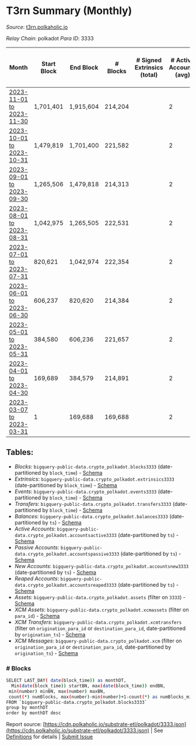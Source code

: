 # T3rn Summary (Monthly)

_Source_: [t3rn.polkaholic.io](https://t3rn.polkaholic.io)

*Relay Chain*: polkadot
*Para ID*: 3333



| Month | Start Block | End Block | # Blocks | # Signed Extrinsics (total) | # Active Accounts (avg) | # Addresses with Balances (max) | Issues |
| ----- | ----------- | --------- | -------- | --------------------------- | ----------------------- | ------------------------------- | ------ |
| [2023-11-01 to 2023-11-30](/polkadot/3333-t3rn/2023-11-30.md) | 1,701,401 | 1,915,604 | 214,204 |  | 2 | 1 | -   |   
| [2023-10-01 to 2023-10-31](/polkadot/3333-t3rn/2023-10-31.md) | 1,479,819 | 1,701,400 | 221,582 |  | 2 | 1 | -   |   
| [2023-09-01 to 2023-09-30](/polkadot/3333-t3rn/2023-09-30.md) | 1,265,506 | 1,479,818 | 214,313 |  | 2 | 2 | -   |   
| [2023-08-01 to 2023-08-31](/polkadot/3333-t3rn/2023-08-31.md) | 1,042,975 | 1,265,505 | 222,531 |  | 2 | 2 | -   |   
| [2023-07-01 to 2023-07-31](/polkadot/3333-t3rn/2023-07-31.md) | 820,621 | 1,042,974 | 222,354 |  | 2 | 2 | -   |   
| [2023-06-01 to 2023-06-30](/polkadot/3333-t3rn/2023-06-30.md) | 606,237 | 820,620 | 214,384 |  | 2 | 2 | -   |   
| [2023-05-01 to 2023-05-31](/polkadot/3333-t3rn/2023-05-31.md) | 384,580 | 606,236 | 221,657 |  | 2 | 2 | -   |   
| [2023-04-01 to 2023-04-30](/polkadot/3333-t3rn/2023-04-30.md) | 169,689 | 384,579 | 214,891 |  | 2 | 2 | -   |   
| [2023-03-07 to 2023-03-31](/polkadot/3333-t3rn/2023-03-31.md) | 1 | 169,688 | 169,688 |  | 2 | 2 | -   |   

## Tables:

* _Blocks_: `bigquery-public-data.crypto_polkadot.blocks3333` (date-partitioned by `block_time`) - [Schema](/schema/balances.json)
* _Extrinsics_: `bigquery-public-data.crypto_polkadot.extrinsics3333` (date-partitioned by `block_time`) - [Schema](/schema/extrinsics.json)
* _Events_: `bigquery-public-data.crypto_polkadot.events3333` (date-partitioned by `block_time`) - [Schema](/schema/events.json)
* _Transfers_: `bigquery-public-data.crypto_polkadot.transfers3333` (date-partitioned by `block_time`) - [Schema](/schema/transfers.json)
* _Balances_: `bigquery-public-data.crypto_polkadot.balances3333` (date-partitioned by `ts`) - [Schema](/schema/balances.json)
* _Active Accounts_: `bigquery-public-data.crypto_polkadot.accountsactive3333` (date-partitioned by `ts`) - [Schema](/schema/accountsactive.json)
* _Passive Accounts_: `bigquery-public-data.crypto_polkadot.accountspassive3333` (date-partitioned by `ts`) - [Schema](/schema/accountspassive.json)
* _New Accounts_: `bigquery-public-data.crypto_polkadot.accountsnew3333` (date-partitioned by `ts`) - [Schema](/schema/accountsnew.json)
* _Reaped Accounts_: `bigquery-public-data.crypto_polkadot.accountsreaped3333` (date-partitioned by `ts`) - [Schema](/schema/accountsreaped.json)
* _Assets_: `bigquery-public-data.crypto_polkadot.assets` (filter on `3333`) - [Schema](/schema/assets.json)
* _XCM Assets_: `bigquery-public-data.crypto_polkadot.xcmassets` (filter on `para_id`) - [Schema](/schema/xcmassets.json)
* _XCM Transfers_: `bigquery-public-data.crypto_polkadot.xcmtransfers` (filter on `origination_para_id` or `destination_para_id`, date-partitioned by `origination_ts`) - [Schema](/schema/xcmtransfers.json)
* _XCM Messages_: `bigquery-public-data.crypto_polkadot.xcm` (filter on `origination_para_id` or `destination_para_id`, date-partitioned by `origination_ts`) - [Schema](/schema/xcm.json)

### # Blocks
```bash
SELECT LAST_DAY( date(block_time)) as monthDT,
  Min(date(block_time)) startBN, max(date(block_time)) endBN, 
 min(number) minBN, max(number) maxBN, 
 count(*) numBlocks, max(number)-min(number)+1-count(*) as numBlocks_missing 
FROM `bigquery-public-data.crypto_polkadot.blocks3333` 
group by monthDT 
order by monthDT desc
```


Report source: [https://cdn.polkaholic.io/substrate-etl/polkadot/3333.json](https://cdn.polkaholic.io/substrate-etl/polkadot/3333.json) | See [Definitions](/DEFINITIONS.md) for details | [Submit Issue](https://github.com/colorfulnotion/substrate-etl/issues)
